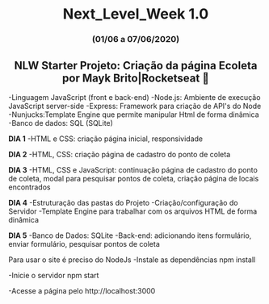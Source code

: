 <h1 align="center">Next_Level_Week 1.0</h1>
<h3 align="center">(01/06 a 07/06/2020)</h3>

<h2 align="center">  NLW Starter Projeto: Criação da página Ecoleta por Mayk Brito|Rocketseat 🚀</h2>


-Linguagem JavaScript (front e back-end)
-Node.js: Ambiente de execução JavaScript server-side
-Express: Framework para criação de API's do Node
-Nunjucks:Template Engine que permite manipular Html de forma dinâmica
-Banco de dados: SQL (SQLite)

<strong>DIA 1</strong> 
-HTML e CSS: criação página inicial, responsividade

<strong>DIA 2</strong> 
-HTML, CSS: criação página de cadastro do ponto de coleta


<strong>DIA 3</strong> 
-HTML, CSS e JavaScript: continuação página de cadastro do ponto de coleta, modal para 
pesquisar pontos de coleta, criação página de locais encontrados


<strong>DIA 4</strong> 
-Estruturação das pastas do Projeto
-Criação/configuração do Servidor
-Template Engine para trabalhar com os arquivos HTML de forma dinâmica
	

<strong>DIA 5</strong> 
-Banco de Dados: SQLite
-Back-end: adicionando itens formulário, enviar formulário, pesquisar pontos de coleta


Para usar o site é preciso do NodeJs
-Instale as dependências
npm install

-Inicie o servidor
npm start

-Acesse a página pelo http://localhost:3000
